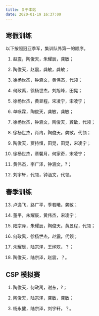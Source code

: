 ```yaml
---
title: 关于本站
date: 2020-01-19 16:37:00
---
```


## 寒假训练

以下按照冠亚季军，集训队外第一的顺序。

1. 赵震，陶俊天，朱耀辰，龚敏；

2. 陶俊天，赵震，龚敏，龚敏；

3. 徐杨世杰，钟涵文，黄伟杰，代领；

4. 何政禹，徐杨世杰，刘旭峰，田晃；

5. 徐杨世杰，黄昱程，宋凌宁，宋凌宁；

6. 单咏霖，陶俊天，龚敏，龚敏；

7. 徐杨世杰，钟涵文，陶俊天，龚敏，代领；

8. 徐杨世杰，肖冉，陶俊天，龚敏，代领；

9. 陶俊天，贾持恒，田晃，田晃，宋凌宁；

10. 徐杨世杰，章馨月，何家奇，宋凌宁；

11. 黄伟杰，李广泽，钟涵文，?；

12. 刘宇轩，代领，钟涵文，代领。

## 春季训练

13. 卢逸飞，路广平，季若曦，龚敏；

14. 董平，朱耀辰，黄伟杰，宋凌宁；

15. 陆宗泽，朱耀辰，陶俊天，黄昱程，代领；

16. 何政禹，徐杨世杰，赵震，代领；

17. 朱耀辰，陆宗泽，王烨欢，？；

18. 陶俊天，陆宗泽，赵震，？。

## CSP 模拟赛

1. 陶俊天，何政禹，谢东，?；

2. 陶俊天，陆宗泽，龚敏，龚敏；

3. 杨永健，陆宗泽，刘宇轩，？。
